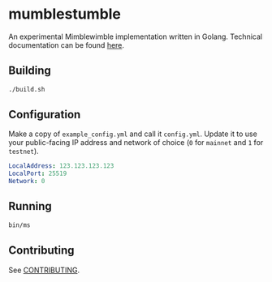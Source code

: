 # mumblestumble
An experimental Mimblewimble implementation written in Golang. Technical documentation can be found [here](doc/README.md).

## Building

```bash
./build.sh
```

## Configuration
Make a copy of `example_config.yml` and call it `config.yml`. Update it to use your public-facing IP address and network of choice (`0` for `mainnet` and `1` for `testnet`).

```yaml
LocalAddress: 123.123.123.123
LocalPort: 25519
Network: 0
```

## Running

```bash
bin/ms
```

## Contributing
See [CONTRIBUTING](CONTRIBUTING.md).